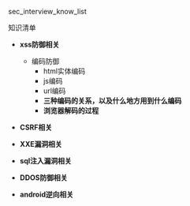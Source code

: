 sec_interview_know_list

知识清单
- **xss防御相关**
    - 编码防御
        - html实体编码
        - js编码
        - url编码
        - **三种编码的关系，以及什么地方用到什么编码**
        - **浏览器解码的过程**

- **CSRF相关**
- **XXE漏洞相关**
- **sql注入漏洞相关**
- **DDOS防御相关**
- **android逆向相关**


